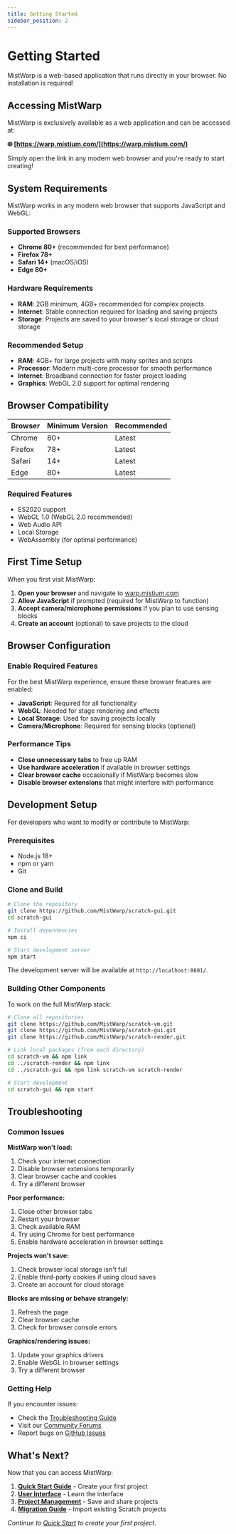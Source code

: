 ```yaml
---
title: Getting Started
sidebar_position: 2
---
```


# Getting Started

MistWarp is a web-based application that runs directly in your browser. No installation is required!

## Accessing MistWarp

MistWarp is exclusively available as a web application and can be accessed at:

**🌐 [https://warp.mistium.com/](https://warp.mistium.com/)**

Simply open the link in any modern web browser and you're ready to start creating!

## System Requirements

MistWarp works in any modern web browser that supports JavaScript and WebGL:

### Supported Browsers
- **Chrome 80+** (recommended for best performance)
- **Firefox 78+**
- **Safari 14+** (macOS/iOS)
- **Edge 80+**

### Hardware Requirements
- **RAM**: 2GB minimum, 4GB+ recommended for complex projects
- **Internet**: Stable connection required for loading and saving projects
- **Storage**: Projects are saved to your browser's local storage or cloud storage

### Recommended Setup
- **RAM**: 4GB+ for large projects with many sprites and scripts
- **Processor**: Modern multi-core processor for smooth performance
- **Internet**: Broadband connection for faster project loading
- **Graphics**: WebGL 2.0 support for optimal rendering

## Browser Compatibility

| Browser | Minimum Version | Recommended |
|---------|----------------|-------------|
| Chrome | 80+ | Latest |
| Firefox | 78+ | Latest |
| Safari | 14+ | Latest |
| Edge | 80+ | Latest |

### Required Features
- ES2020 support
- WebGL 1.0 (WebGL 2.0 recommended)
- Web Audio API
- Local Storage
- WebAssembly (for optimal performance)

## First Time Setup

When you first visit MistWarp:

1. **Open your browser** and navigate to [warp.mistium.com](https://warp.mistium.com/)
2. **Allow JavaScript** if prompted (required for MistWarp to function)
3. **Accept camera/microphone permissions** if you plan to use sensing blocks
4. **Create an account** (optional) to save projects to the cloud

## Browser Configuration

### Enable Required Features

For the best MistWarp experience, ensure these browser features are enabled:

- **JavaScript**: Required for all functionality
- **WebGL**: Needed for stage rendering and effects
- **Local Storage**: Used for saving projects locally
- **Camera/Microphone**: Required for sensing blocks (optional)

### Performance Tips

- **Close unnecessary tabs** to free up RAM
- **Use hardware acceleration** if available in browser settings
- **Clear browser cache** occasionally if MistWarp becomes slow
- **Disable browser extensions** that might interfere with performance

## Development Setup

For developers who want to modify or contribute to MistWarp:

### Prerequisites
- Node.js 18+ 
- npm or yarn
- Git

### Clone and Build

```bash
# Clone the repository
git clone https://github.com/MistWarp/scratch-gui.git
cd scratch-gui

# Install dependencies
npm ci

# Start development server
npm start
```

The development server will be available at `http://localhost:8601/`.

### Building Other Components

To work on the full MistWarp stack:

```bash
# Clone all repositories
git clone https://github.com/MistWarp/scratch-vm.git
git clone https://github.com/MistWarp/scratch-gui.git  
git clone https://github.com/MistWarp/scratch-render.git

# Link local packages (from each directory)
cd scratch-vm && npm link
cd ../scratch-render && npm link
cd ../scratch-gui && npm link scratch-vm scratch-render

# Start development
cd scratch-gui && npm start
```

## Troubleshooting

### Common Issues

**MistWarp won't load:**
1. Check your internet connection
2. Disable browser extensions temporarily
3. Clear browser cache and cookies
4. Try a different browser

**Poor performance:**
1. Close other browser tabs
2. Restart your browser
3. Check available RAM
4. Try using Chrome for best performance
5. Enable hardware acceleration in browser settings

**Projects won't save:**
1. Check browser local storage isn't full
2. Enable third-party cookies if using cloud saves
3. Create an account for cloud storage

**Blocks are missing or behave strangely:**
1. Refresh the page
2. Clear browser cache
3. Check for browser console errors

**Graphics/rendering issues:**
1. Update your graphics drivers
2. Enable WebGL in browser settings
3. Try a different browser

### Getting Help

If you encounter issues:
- Check the [Troubleshooting Guide](../user-guide/troubleshooting.md)
- Visit our [Community Forums](https://community.mistium.com/)
- Report bugs on [GitHub Issues](https://github.com/MistWarp/scratch-gui/issues)

## What's Next?

Now that you can access MistWarp:

1. **[Quick Start Guide](./quick-start.md)** - Create your first project
2. **[User Interface](../user-guide/interface.md)** - Learn the interface
3. **[Project Management](../user-guide/projects.md)** - Save and share projects
4. **[Migration Guide](./migrating-from-scratch.md)** - Import existing Scratch projects

*Continue to [Quick Start](./quick-start.md) to create your first project.*

